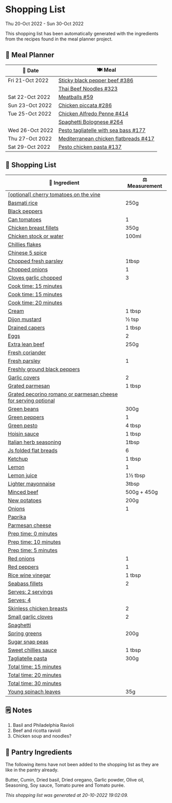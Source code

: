 # Shopping List

Thu 20-Oct 2022 - Sun 30-Oct 2022

This shopping list has been automatically generated with the ingredients from the recipes found in the meal planner project.

## 📅 Meal Planner

|📅 Date| 🍽️ Meal|
|----|----|
|Fri 21-Oct 2022|[Sticky black pepper beef  #386](https://github.com/jcallaghan/The-Cookbook/issues/386)|
||[Thai Beef Noodles #323](https://github.com/jcallaghan/The-Cookbook/issues/323)|
|Sat 22-Oct 2022|[Meatballs #59](https://github.com/jcallaghan/The-Cookbook/issues/59)|
|Sun 23-Oct 2022|[Chicken piccata #286](https://github.com/jcallaghan/The-Cookbook/issues/286)|
|Tue 25-Oct 2022|[Chicken Alfredo Penne #414](https://github.com/jcallaghan/The-Cookbook/issues/414)|
||[Spaghetti  Bolognese #264](https://github.com/jcallaghan/The-Cookbook/issues/264)|
|Wed 26-Oct 2022|[Pesto tagliatelle with sea bass #177](https://github.com/jcallaghan/The-Cookbook/issues/177)|
|Thu 27-Oct 2022|[Mediterranean chicken flatbreads #417](https://github.com/jcallaghan/The-Cookbook/issues/417)|
|Sat 29-Oct 2022|[Pesto chicken pasta #137](https://github.com/jcallaghan/The-Cookbook/issues/137)|

## 🛒 Shopping List

| 🍌 Ingredient| ⚖️ Measurement|
|----------|-----------|
|[[optional] cherry tomatoes on the vine](https://www.sainsburys.co.uk/gol-ui/SearchResults/[optional]%20cherry%20tomatoes%20on%20the%20vine)||
|[Basmati rice](https://www.sainsburys.co.uk/gol-ui/SearchResults/Basmati%20rice)|250g|
|[Black peppers](https://www.sainsburys.co.uk/gol-ui/SearchResults/Black%20peppers)||
|[Can tomatoes](https://www.sainsburys.co.uk/gol-ui/SearchResults/Can%20tomatoes)|1|
|[Chicken breast fillets](https://www.sainsburys.co.uk/gol-ui/SearchResults/Chicken%20breast%20fillets)|350g|
|[Chicken stock or water](https://www.sainsburys.co.uk/gol-ui/SearchResults/Chicken%20stock%20or%20water)|100ml|
|[Chillies flakes](https://www.sainsburys.co.uk/gol-ui/SearchResults/Chillies%20flakes)||
|[Chinese 5 spice](https://www.sainsburys.co.uk/gol-ui/SearchResults/Chinese%205%20spice)||
|[Chopped fresh parsley](https://www.sainsburys.co.uk/gol-ui/SearchResults/Chopped%20fresh%20parsley)|1tbsp|
|[Chopped onions](https://www.sainsburys.co.uk/gol-ui/SearchResults/Chopped%20onions)|1|
|[Cloves garlic chopped](https://www.sainsburys.co.uk/gol-ui/SearchResults/Cloves%20garlic%20chopped)|3|
|[Cook time:  15 minutes](https://www.sainsburys.co.uk/gol-ui/SearchResults/Cook%20time:%20%2015%20minutes)||
|[Cook time: 15 minutes](https://www.sainsburys.co.uk/gol-ui/SearchResults/Cook%20time:%2015%20minutes)||
|[Cook time: 20 minutes](https://www.sainsburys.co.uk/gol-ui/SearchResults/Cook%20time:%2020%20minutes)||
|[Cream](https://www.sainsburys.co.uk/gol-ui/SearchResults/Cream)|1 tbsp|
|[Dijon mustard](https://www.sainsburys.co.uk/gol-ui/SearchResults/Dijon%20mustard)|½ tsp|
|[Drained capers](https://www.sainsburys.co.uk/gol-ui/SearchResults/Drained%20capers)|1 tbsp|
|[Eggs](https://www.sainsburys.co.uk/gol-ui/SearchResults/Eggs)|2|
|[Extra lean beef](https://www.sainsburys.co.uk/gol-ui/SearchResults/Extra%20lean%20beef)|250g|
|[Fresh coriander](https://www.sainsburys.co.uk/gol-ui/SearchResults/Fresh%20coriander)||
|[Fresh parsley](https://www.sainsburys.co.uk/gol-ui/SearchResults/Fresh%20parsley)|1|
|[Freshly ground black peppers](https://www.sainsburys.co.uk/gol-ui/SearchResults/Freshly%20ground%20black%20peppers)||
|[Garlic covers](https://www.sainsburys.co.uk/gol-ui/SearchResults/Garlic%20covers)|2|
|[Grated parmesan](https://www.sainsburys.co.uk/gol-ui/SearchResults/Grated%20parmesan)|1 tbsp|
|[Grated pecorino romano or parmesan cheese for serving optional](https://www.sainsburys.co.uk/gol-ui/SearchResults/Grated%20pecorino%20romano%20or%20parmesan%20cheese%20for%20serving%20optional)||
|[Green beans](https://www.sainsburys.co.uk/gol-ui/SearchResults/Green%20beans)|300g|
|[Green peppers](https://www.sainsburys.co.uk/gol-ui/SearchResults/Green%20peppers)|1|
|[Green pesto](https://www.sainsburys.co.uk/gol-ui/SearchResults/Green%20pesto)|4 tbsp|
|[Hoisin sauce](https://www.sainsburys.co.uk/gol-ui/SearchResults/Hoisin%20sauce)|1 tbsp|
|[Italian herb seasoning](https://www.sainsburys.co.uk/gol-ui/SearchResults/Italian%20herb%20seasoning)|1tbsp|
|[Js folded flat breads](https://www.sainsburys.co.uk/gol-ui/SearchResults/Js%20folded%20flat%20breads)|6|
|[Ketchup](https://www.sainsburys.co.uk/gol-ui/SearchResults/Ketchup)|1 tbsp|
|[Lemon](https://www.sainsburys.co.uk/gol-ui/SearchResults/Lemon)|1|
|[Lemon juice](https://www.sainsburys.co.uk/gol-ui/SearchResults/Lemon%20juice)|1½ tbsp|
|[Lighter mayonnaise](https://www.sainsburys.co.uk/gol-ui/SearchResults/Lighter%20mayonnaise)|3tbsp|
|[Minced beef](https://www.sainsburys.co.uk/gol-ui/SearchResults/Minced%20beef)|500g + 450g|
|[New potatoes](https://www.sainsburys.co.uk/gol-ui/SearchResults/New%20potatoes)|200g|
|[Onions](https://www.sainsburys.co.uk/gol-ui/SearchResults/Onions)|1|
|[Paprika](https://www.sainsburys.co.uk/gol-ui/SearchResults/Paprika)||
|[Parmesan cheese](https://www.sainsburys.co.uk/gol-ui/SearchResults/Parmesan%20cheese)||
|[Prep time: 0 minutes](https://www.sainsburys.co.uk/gol-ui/SearchResults/Prep%20time:%200%20minutes)||
|[Prep time: 10 minutes](https://www.sainsburys.co.uk/gol-ui/SearchResults/Prep%20time:%2010%20minutes)||
|[Prep time: 5 minutes](https://www.sainsburys.co.uk/gol-ui/SearchResults/Prep%20time:%205%20minutes)||
|[Red onions](https://www.sainsburys.co.uk/gol-ui/SearchResults/Red%20onions)|1|
|[Red peppers](https://www.sainsburys.co.uk/gol-ui/SearchResults/Red%20peppers)|1|
|[Rice wine vinegar](https://www.sainsburys.co.uk/gol-ui/SearchResults/Rice%20wine%20vinegar)|1 tbsp|
|[Seabass fillets](https://www.sainsburys.co.uk/gol-ui/SearchResults/Seabass%20fillets)|2|
|[Serves: 2 servings](https://www.sainsburys.co.uk/gol-ui/SearchResults/Serves:%202%20servings)||
|[Serves: 4](https://www.sainsburys.co.uk/gol-ui/SearchResults/Serves:%204)||
|[Skinless chicken breasts](https://www.sainsburys.co.uk/gol-ui/SearchResults/Skinless%20chicken%20breasts)|2|
|[Small garlic cloves](https://www.sainsburys.co.uk/gol-ui/SearchResults/Small%20garlic%20cloves)|2|
|[Spaghetti](https://www.sainsburys.co.uk/gol-ui/SearchResults/Spaghetti)||
|[Spring greens](https://www.sainsburys.co.uk/gol-ui/SearchResults/Spring%20greens)|200g|
|[Sugar snap peas](https://www.sainsburys.co.uk/gol-ui/SearchResults/Sugar%20snap%20peas)||
|[Sweet chillies sauce](https://www.sainsburys.co.uk/gol-ui/SearchResults/Sweet%20chillies%20sauce)|1 tbsp|
|[Tagliatelle pasta](https://www.sainsburys.co.uk/gol-ui/SearchResults/Tagliatelle%20pasta)|300g|
|[Total time: 15 minutes](https://www.sainsburys.co.uk/gol-ui/SearchResults/Total%20time:%2015%20minutes)||
|[Total time: 20 minutes](https://www.sainsburys.co.uk/gol-ui/SearchResults/Total%20time:%2020%20minutes)||
|[Total time: 30 minutes](https://www.sainsburys.co.uk/gol-ui/SearchResults/Total%20time:%2030%20minutes)||
|[Young spinach leaves](https://www.sainsburys.co.uk/gol-ui/SearchResults/Young%20spinach%20leaves)|35g|

## 🗒️ Notes

1. Basil and Philadelphia Ravioli
1. Beef and ricotta ravioli
1. Chicken soup and noodles?

## 🏪 Pantry Ingredients

The following items have not been added to the shopping list as they are like in the pantry already.

Butter, Cumin, Dried basil, Dried oregano, Garlic powder, Olive oil, Seasoning, Soy sauce, Tomato puree and Tomato purée.


_This shopping list was generated at 20-10-2022 19:02:09._
